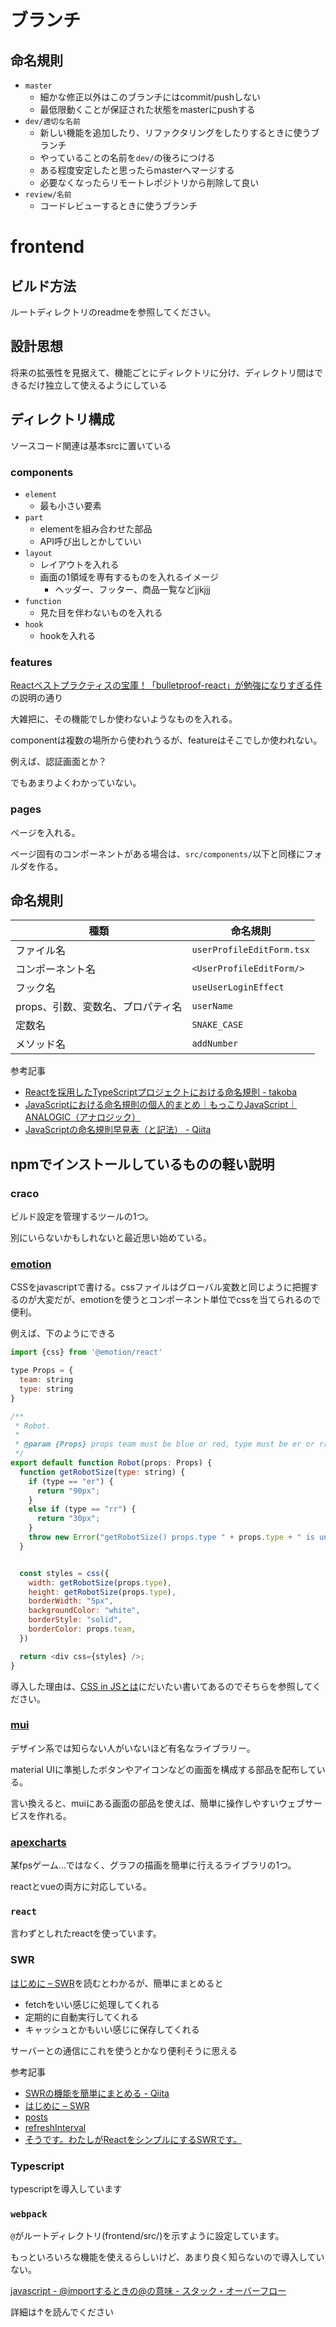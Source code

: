 # ブランチ

## 命名規則

* `master`
  * 細かな修正以外はこのブランチにはcommit/pushしない
  * 最低限動くことが保証された状態をmasterにpushする
* `dev/適切な名前`
  * 新しい機能を追加したり、リファクタリングをしたりするときに使うブランチ
  * やっていることの名前を`dev/`の後ろにつける
  * ある程度安定したと思ったらmasterへマージする
  * 必要なくなったらリモートレポジトリから削除して良い
* `review/名前`
  * コードレビューするときに使うブランチ

# frontend

## ビルド方法

ルートディレクトリのreadmeを参照してください。

## 設計思想

将来の拡張性を見据えて、機能ごとにディレクトリに分け、ディレクトリ間はできるだけ独立して使えるようにしている

## ディレクトリ構成

ソースコード関連は基本srcに置いている

### components

- `element`
  - 最も小さい要素
- `part`
  - elementを組み合わせた部品
  - API呼び出しとかしていい
- `layout`
  - レイアウトを入れる
  - 画面の1領域を専有するものを入れるイメージ
    - ヘッダー、フッター、商品一覧などjjkjjj
- `function`
  - 見た目を伴わないものを入れる
- `hook`
  - hookを入れる


### features

[Reactベストプラクティスの宝庫！「bulletproof-react」が勉強になりすぎる件](https://zenn.dev/meijin/articles/bulletproof-react-is-best-architecture#features%E3%83%87%E3%82%A3%E3%83%AC%E3%82%AF%E3%83%88%E3%83%AA)の説明の通り

大雑把に、その機能でしか使わないようなものを入れる。

componentは複数の場所から使われうるが、featureはそこでしか使われない。

例えば、認証画面とか？

でもあまりよくわかっていない。

### pages

ページを入れる。

ページ固有のコンポーネントがある場合は、`src/components/`以下と同様にフォルダを作る。

## 命名規則

| 種類                              | 命名規則                  |
| --------------------------------- | ------------------------- |
| ファイル名                        | `userProfileEditForm.tsx` |
| コンポーネント名                  | `<UserProfileEditForm/>`  |
| フック名                          | `useUserLoginEffect`      |
| props、引数、変数名、プロパティ名 | `userName`                |
| 定数名                            | `SNAKE_CASE`              |
| メソッド名                        | `addNumber`               |

参考記事

- [Reactを採用したTypeScriptプロジェクトにおける命名規則 - takoba](https://scrapbox.io/takoba/Reactを採用したTypeScriptプロジェクトにおける命名規則)
- [JavaScriptにおける命名規則の個人的まとめ｜もっこりJavaScript｜ANALOGIC（アナロジック）](https://analogic.jp/naming-convention/)
- [JavaScriptの命名規則早見表（と記法） - Qiita](https://qiita.com/RyosukeSomeya/items/90f8e780b37c53758276)

## npmでインストールしているものの軽い説明

### craco

ビルド設定を管理するツールの1つ。

別にいらないかもしれないと最近思い始めている。

### [emotion](https://ramble.impl.co.jp/1414/)

CSSをjavascriptで書ける。cssファイルはグローバル変数と同じように把握するのが大変だが、emotionを使うとコンポーネント単位でcssを当てられるので便利。

例えば、下のようにできる

```javascript
import {css} from '@emotion/react'

type Props = {
  team: string 
  type: string 
}

/**
 * Robot.
 *
 * @param {Props} props team must be blue or red, type must be er or rr
 */
export default function Robot(props: Props) {
  function getRobotSize(type: string) {
    if (type == "er") {
      return "90px";
    }
    else if (type == "rr") {
      return "30px";
    }
    throw new Error("getRobotSize() props.type " + props.type + " is unknown");
  }


  const styles = css({
    width: getRobotSize(props.type),
    height: getRobotSize(props.type),
    borderWidth: "5px",
    backgroundColor: "white",
    borderStyle: "solid",
    borderColor: props.team,
  })

  return <div css={styles} />;
}
```

導入した理由は、[CSS in JSとは](https://zenn.dev/takuyakikuchi/articles/b1b20f65d4f9cf)にだいたい書いてあるのでそちらを参照してください。

### [mui](https://mui.com/)

デザイン系では知らない人がいないほど有名なライブラリー。

material UIに準拠したボタンやアイコンなどの画面を構成する部品を配布している。

言い換えると、muiにある画面の部品を使えば、簡単に操作しやすいウェブサービスを作れる。

### [apexcharts](https://apexcharts.com/)

某fpsゲーム...ではなく、グラフの描画を簡単に行えるライブラリの1つ。

reactとvueの両方に対応している。

### `react`

言わずとしれたreactを使っています。



### SWR

[はじめに – SWR](https://swr.vercel.app/ja/docs/getting-started)を読むとわかるが、簡単にまとめると

- fetchをいい感じに処理してくれる
- 定期的に自動実行してくれる
- キャッシュとかもいい感じに保存してくれる

サーバーとの通信にこれを使うとかなり便利そうに思える

参考記事

- [SWRの機能を簡単にまとめる - Qiita](https://qiita.com/irico/items/d8f0ed7887f3c490ffa1)
- [はじめに – SWR](https://swr.vercel.app/ja/docs/getting-started)
- [posts](https://zenn.dev/mast1ff/articles/40b3ea4e221c36)
- [refreshInterval](https://swr.vercel.app/docs/options)
- [そうです。わたしがReactをシンプルにするSWRです。](https://zenn.dev/uttk/articles/b3bcbedbc1fd00)

### Typescript

typescriptを導入しています

### `webpack`

`@`がルートディレクトリ(frontend/src/)を示すように設定しています。

もっといろいろな機能を使えるらしいけど、あまり良く知らないので導入していない。

[javascript - @importするときの@の意味 - スタック・オーバーフロー](https://ja.stackoverflow.com/questions/49318/import%E3%81%99%E3%82%8B%E3%81%A8%E3%81%8D%E3%81%AE%E3%81%AE%E6%84%8F%E5%91%B3)

詳細は↑を読んでください
